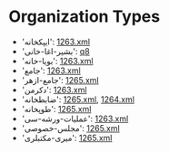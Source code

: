 # Organization Types
 * 'ایپکخانه'‎: [1263.xml](https://project-cairo-urban-news.github.io/CairoUrbanNews/?name=ottoman/1263.xml&text=%D8%A7%DB%8C%D9%BE%DA%A9%D8%AE%D8%A7%D9%86%D9%87)
 * 'بشير-اغا-خانى'‎: [q8](https://project-cairo-urban-news.github.io/CairoUrbanNews/?name=ottoman/q8&text=%D8%A8%D8%B4%D9%8A%D8%B1-%D8%A7%D8%BA%D8%A7-%D8%AE%D8%A7%D9%86%D9%89)
 * 'بويا-خانه'‎: [1263.xml](https://project-cairo-urban-news.github.io/CairoUrbanNews/?name=ottoman/1263.xml&text=%D8%A8%D9%88%D9%8A%D8%A7-%D8%AE%D8%A7%D9%86%D9%87)
 * 'جامع'‎: [1263.xml](https://project-cairo-urban-news.github.io/CairoUrbanNews/?name=ottoman/1263.xml&text=%D8%AC%D8%A7%D9%85%D8%B9)
 * 'جامع-ازهر'‎: [1265.xml](https://project-cairo-urban-news.github.io/CairoUrbanNews/?name=ottoman/1265.xml&text=%D8%AC%D8%A7%D9%85%D8%B9-%D8%A7%D8%B2%D9%87%D8%B1)
 * 'دكرمن'‎: [1263.xml](https://project-cairo-urban-news.github.io/CairoUrbanNews/?name=ottoman/1263.xml&text=%D8%AF%D9%83%D8%B1%D9%85%D9%86)
 * 'ضابطخانه'‎: [1265.xml](https://project-cairo-urban-news.github.io/CairoUrbanNews/?name=ottoman/1265.xml&text=%D8%B6%D8%A7%D8%A8%D8%B7%D8%AE%D8%A7%D9%86%D9%87), [1264.xml](https://project-cairo-urban-news.github.io/CairoUrbanNews/?name=ottoman/1264.xml&text=%D8%B6%D8%A7%D8%A8%D8%B7%D8%AE%D8%A7%D9%86%D9%87)
 * 'طوپخانه'‎: [1265.xml](https://project-cairo-urban-news.github.io/CairoUrbanNews/?name=ottoman/1265.xml&text=%D8%B7%D9%88%D9%BE%D8%AE%D8%A7%D9%86%D9%87)
 * 'عمليات-ورشه-سى'‎: [1263.xml](https://project-cairo-urban-news.github.io/CairoUrbanNews/?name=ottoman/1263.xml&text=%D8%B9%D9%85%D9%84%D9%8A%D8%A7%D8%AA-%D9%88%D8%B1%D8%B4%D9%87-%D8%B3%D9%89)
 * 'مجلس-خصوصی'‎: [1265.xml](https://project-cairo-urban-news.github.io/CairoUrbanNews/?name=ottoman/1265.xml&text=%D9%85%D8%AC%D9%84%D8%B3-%D8%AE%D8%B5%D9%88%D8%B5%DB%8C)
 * 'ميری-مكتبلرى'‎: [1265.xml](https://project-cairo-urban-news.github.io/CairoUrbanNews/?name=ottoman/1265.xml&text=%D9%85%D9%8A%D8%B1%DB%8C-%D9%85%D9%83%D8%AA%D8%A8%D9%84%D8%B1%D9%89)
